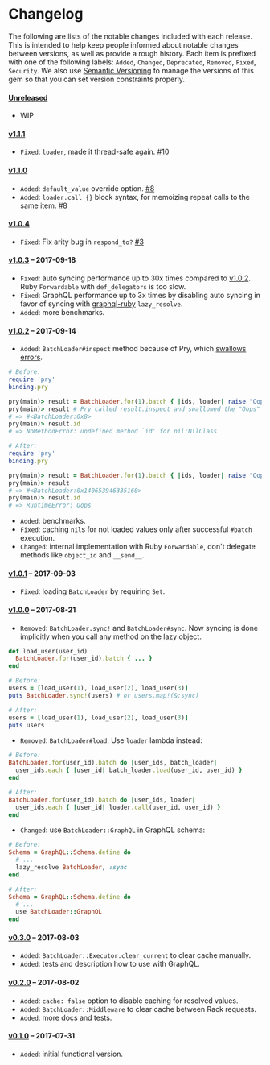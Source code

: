 # Changelog

The following are lists of the notable changes included with each release.
This is intended to help keep people informed about notable changes between
versions, as well as provide a rough history. Each item is prefixed with
one of the following labels: `Added`, `Changed`, `Deprecated`,
`Removed`, `Fixed`, `Security`. We also use [Semantic Versioning](http://semver.org)
to manage the versions of this gem so
that you can set version constraints properly.

#### [Unreleased](https://github.com/exAspArk/batch-loader/compare/v1.1.1...HEAD)

* WIP

#### [v1.1.1](https://github.com/exAspArk/batch-loader/compare/v1.1.0...v1.1.1)

* `Fixed`: `loader`, made it thread-safe again. [#10](https://github.com/exAspArk/batch-loader/pull/10)

#### [v1.1.0](https://github.com/exAspArk/batch-loader/compare/v1.0.4...v1.1.0)

* `Added`: `default_value` override option. [#8](https://github.com/exAspArk/batch-loader/pull/8)
* `Added`: `loader.call {}` block syntax, for memoizing repeat calls to the same item. [#8](https://github.com/exAspArk/batch-loader/pull/8)

#### [v1.0.4](https://github.com/exAspArk/batch-loader/compare/v1.0.3...v1.0.4)

* `Fixed`: Fix arity bug in `respond_to?` [#3](https://github.com/exAspArk/batch-loader/pull/3)

#### [v1.0.3](https://github.com/exAspArk/batch-loader/compare/v1.0.2...v1.0.3) – 2017-09-18

* `Fixed`: auto syncing performance up to 30x times compared to [v1.0.2](https://github.com/exAspArk/batch-loader/blob/master/CHANGELOG.md#v102--2017-09-14). Ruby `Forwardable` with `def_delegators` is too slow.
* `Fixed`: GraphQL performance up to 3x times by disabling auto syncing in favor of syncing with [graphql-ruby](https://github.com/rmosolgo/graphql-ruby) `lazy_resolve`.
* `Added`: more benchmarks.

#### [v1.0.2](https://github.com/exAspArk/batch-loader/compare/v1.0.1...v1.0.2) – 2017-09-14

* `Added`: `BatchLoader#inspect` method because of Pry, which [swallows errors](https://github.com/pry/pry/issues/1642).

```ruby
# Before:
require 'pry'
binding.pry

pry(main)> result = BatchLoader.for(1).batch { |ids, loader| raise "Oops" };
pry(main)> result # Pry called result.inspect and swallowed the "Oops" error
# => #<BatchLoader:0x8>
pry(main)> result.id
# => NoMethodError: undefined method `id' for nil:NilClass
```

```ruby
# After:
require 'pry'
binding.pry

pry(main)> result = BatchLoader.for(1).batch { |ids, loader| raise "Oops" };
pry(main)> result
# => #<BatchLoader:0x140653946335160>
pry(main)> result.id
# => RuntimeError: Oops
```

* `Added`: benchmarks.
* `Fixed`: caching `nil`s for not loaded values only after successful `#batch` execution.
* `Changed`: internal implementation with Ruby `Forwardable`, don't delegate methods like `object_id` and `__send__`.

#### [v1.0.1](https://github.com/exAspArk/batch-loader/compare/v1.0.0...v1.0.1) – 2017-09-03

* `Fixed`: loading `BatchLoader` by requiring `Set`.

#### [v1.0.0](https://github.com/exAspArk/batch-loader/compare/v0.3.0...v1.0.0) – 2017-08-21

* `Removed`: `BatchLoader.sync!` and `BatchLoader#sync`. Now syncing is done implicitly when you call any method on the lazy object.

```ruby
def load_user(user_id)
  BatchLoader.for(user_id).batch { ... }
end

# Before:
users = [load_user(1), load_user(2), load_user(3)]
puts BatchLoader.sync!(users) # or users.map!(&:sync)
```

```ruby
# After:
users = [load_user(1), load_user(2), load_user(3)]
puts users
```

* `Removed`: `BatchLoader#load`. Use `loader` lambda instead:

```ruby
# Before:
BatchLoader.for(user_id).batch do |user_ids, batch_loader|
  user_ids.each { |user_id| batch_loader.load(user_id, user_id) }
end
```

```ruby
# After:
BatchLoader.for(user_id).batch do |user_ids, loader|
  user_ids.each { |user_id| loader.call(user_id, user_id) }
end
```

* `Changed`: use `BatchLoader::GraphQL` in GraphQL schema:

```ruby
# Before:
Schema = GraphQL::Schema.define do
  # ...
  lazy_resolve BatchLoader, :sync
end
```

```ruby
# After:
Schema = GraphQL::Schema.define do
  # ...
  use BatchLoader::GraphQL
end
```

#### [v0.3.0](https://github.com/exAspArk/batch-loader/compare/v0.2.0...v0.3.0) – 2017-08-03

* `Added`: `BatchLoader::Executor.clear_current` to clear cache manually.
* `Added`: tests and description how to use with GraphQL.

#### [v0.2.0](https://github.com/exAspArk/batch-loader/compare/v0.1.0...v0.2.0) – 2017-08-02

* `Added`: `cache: false` option to disable caching for resolved values.
* `Added`: `BatchLoader::Middleware` to clear cache between Rack requests.
* `Added`: more docs and tests.

#### [v0.1.0](https://github.com/exAspArk/batch-loader/compare/ed32edb...v0.1.0) – 2017-07-31

* `Added`: initial functional version.
